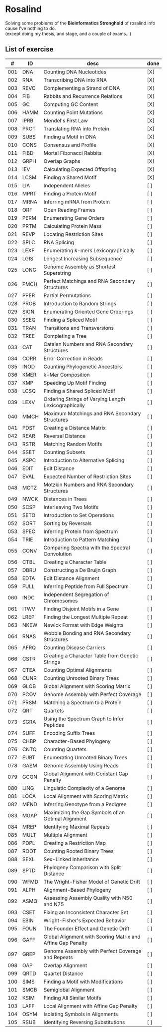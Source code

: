 # Rosalind

Solving some problems of the **Bioinformatics Stronghold** of rosalind.info 
cause I've nothing to do.  
(except doing my thesis, and stage, and a couple of exams...)

## List of exercise

| #  | ID   |  desc | done |
| -- | ---  | -------------------------| -- |
|001 | DNA 	| Counting DNA Nucleotides | [X] |
|002 | RNA 	| Transcribing DNA into RNA | [X] |
|003 | REVC 	| Complementing a Strand of DNA | [X] |
|004 | FIB 	| Rabbits and Recurrence Relations | [X] |
|005 | GC 	| Computing GC Content | [X] |
|006 | HAMM 	| Counting Point Mutations | [X] |
|007 | IPRB 	| Mendel's First Law | [X] |
|008 | PROT 	| Translating RNA into Protein | [X] |
|009 | SUBS 	| Finding a Motif in DNA | [X] |
|010 | CONS 	| Consensus and Profile | [X] |
|011 | FIBD 	| Mortal Fibonacci Rabbits | [X] |
|012 | GRPH 	| Overlap Graphs | [X] |
|013 | IEV 	| Calculating Expected Offspring | [X] |
|014 | LCSM 	| Finding a Shared Motif | [X] |
|015 | LIA 	| Independent Alleles | [ ] |
|016 | MPRT 	| Finding a Protein Motif | [ ] |
|017 | MRNA 	| Inferring mRNA from Protein | [ ] |
|018 | ORF 	| Open Reading Frames | [ ] |
|019 | PERM 	| Enumerating Gene Orders | [ ] |
|020 | PRTM 	| Calculating Protein Mass | [ ] |
|021 | REVP 	| Locating Restriction Sites | [ ] |
|022 | SPLC 	| RNA Splicing | [ ] |
|023 | LEXF 	| Enumerating k-mers Lexicographically | [ ] |
|024 | LGIS 	| Longest Increasing Subsequence | [ ] |
|025 | LONG 	| Genome Assembly as Shortest Superstring | [ ] |
|026 | PMCH 	| Perfect Matchings and RNA Secondary Structures | [ ] |
|027 | PPER 	| Partial Permutations | [ ] |
|028 | PROB 	| Introduction to Random Strings | [ ] |
|029 | SIGN 	| Enumerating Oriented Gene Orderings | [ ] |
|030 | SSEQ 	| Finding a Spliced Motif | [ ] |
|031 | TRAN 	| Transitions and Transversions | [ ] |
|032 | TREE 	| Completing a Tree | [ ] |
|033 | CAT 	| Catalan Numbers and RNA Secondary Structures | [ ] |
|034 | CORR 	| Error Correction in Reads | [ ] |
|035 | INOD 	| Counting Phylogenetic Ancestors | [ ] |
|036 | KMER 	| k-Mer Composition | [ ] |
|037 | KMP 	| Speeding Up Motif Finding | [ ] |
|038 | LCSQ 	| Finding a Shared Spliced Motif | [ ] |
|039 | LEXV 	| Ordering Strings of Varying Length Lexicographically | [ ] |
|040 | MMCH 	| Maximum Matchings and RNA Secondary Structures | [ ] |
|041 | PDST 	| Creating a Distance Matrix | [ ] |
|042 | REAR 	| Reversal Distance | [ ] |
|043 | RSTR 	| Matching Random Motifs | [ ] |
|044 | SSET 	| Counting Subsets | [ ] |
|045 | ASPC 	| Introduction to Alternative Splicing | [ ] |
|046 | EDIT 	| Edit Distance | [ ] |
|047 | EVAL 	| Expected Number of Restriction Sites | [ ] |
|048 | MOTZ 	| Motzkin Numbers and RNA Secondary Structures | [ ] |
|049 | NWCK 	| Distances in Trees | [ ] |
|050 | SCSP 	| Interleaving Two Motifs | [ ] |
|051 | SETO 	| Introduction to Set Operations | [ ] |
|052 | SORT 	| Sorting by Reversals | [ ] |
|053 | SPEC 	| Inferring Protein from Spectrum | [ ] |
|054 | TRIE 	| Introduction to Pattern Matching | [ ] |
|055 | CONV 	| Comparing Spectra with the Spectral Convolution | [ ] |
|056 | CTBL 	| Creating a Character Table | [ ] |
|057 | DBRU 	| Constructing a De Bruijn Graph | [ ] |
|058 | EDTA 	| Edit Distance Alignment | [ ] |
|059 | FULL 	| Inferring Peptide from Full Spectrum | [ ] |
|060 | INDC 	| Independent Segregation of Chromosomes | [ ] |
|061 | ITWV 	| Finding Disjoint Motifs in a Gene | [ ] |
|062 | LREP 	| Finding the Longest Multiple Repeat | [ ] |
|063 | NKEW 	| Newick Format with Edge Weights | [ ] |
|064 | RNAS 	| Wobble Bonding and RNA Secondary Structures | [ ] |
|065 | AFRQ 	| Counting Disease Carriers | [ ] |
|066 | CSTR 	| Creating a Character Table from Genetic Strings | [ ] |
|067 | CTEA 	| Counting Optimal Alignments | [ ] |
|068 | CUNR 	| Counting Unrooted Binary Trees | [ ] |
|069 | GLOB 	| Global Alignment with Scoring Matrix | [ ] |
|070 | PCOV 	| Genome Assembly with Perfect Coverage | [ ] |
|071 | PRSM 	| Matching a Spectrum to a Protein | [ ] |
|072 | QRT 	| Quartets | [ ] |
|073 | SGRA 	| Using the Spectrum Graph to Infer Peptides | [ ] |
|074 | SUFF 	| Encoding Suffix Trees | [ ] |
|075 | CHBP 	| Character-Based Phylogeny | [ ] |
|076 | CNTQ 	| Counting Quartets | [ ] |
|077 | EUBT 	| Enumerating Unrooted Binary Trees | [ ] |
|078 | GASM 	| Genome Assembly Using Reads | [ ] |
|079 | GCON 	| Global Alignment with Constant Gap Penalty | [ ] |
|080 | LING 	| Linguistic Complexity of a Genome | [ ] |
|081 | LOCA 	| Local Alignment with Scoring Matrix | [ ] |
|082 | MEND 	| Inferring Genotype from a Pedigree | [ ] |
|083 | MGAP 	| Maximizing the Gap Symbols of an Optimal Alignment | [ ] |
|084 | MREP 	| Identifying Maximal Repeats | [ ] |
|085 | MULT 	| Multiple Alignment | [ ] |
|086 | PDPL 	| Creating a Restriction Map | [ ] |
|087 | ROOT 	| Counting Rooted Binary Trees | [ ] |
|088 | SEXL 	| Sex-Linked Inheritance | [ ] |
|089 | SPTD 	| Phylogeny Comparison with Split Distance | [ ] |
|090 | WFMD 	| The Wright-Fisher Model of Genetic Drift | [ ] |
|091 | ALPH 	| Alignment-Based Phylogeny | [ ] |
|092 | ASMQ 	| Assessing Assembly Quality with N50 and N75 | [ ] |
|093 | CSET 	| Fixing an Inconsistent Character Set | [ ] |
|094 | EBIN 	| Wright-Fisher's Expected Behavior | [ ] |
|095 | FOUN 	| The Founder Effect and Genetic Drift | [ ] |
|096 | GAFF 	| Global Alignment with Scoring Matrix and Affine Gap Penalty | [ ] |
|097 | GREP 	| Genome Assembly with Perfect Coverage and Repeats | [ ] |
|098 | OAP 	| Overlap Alignment | [ ] |
|099 | QRTD 	| Quartet Distance | [ ] |
|100 | SIMS 	| Finding a Motif with Modifications | [ ] |
|101 | SMGB 	| Semiglobal Alignment | [ ] |
|102 | KSIM 	| Finding All Similar Motifs | [ ] |
|103 | LAFF 	| Local Alignment with Affine Gap Penalty | [ ] |
|104 | OSYM 	| Isolating Symbols in Alignments | [ ] |
|105 | RSUB 	| Identifying Reversing Substitutions  | [ ] |
